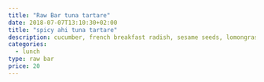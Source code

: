 ```yaml
---
title: "Raw Bar tuna tartare"
date: 2018-07-07T13:10:30+02:00
title: "spicy ahi tuna tartare"
description: cucumber, french breakfast radish, sesame seeds, lomongrass, pnzu, rice cracker
categories:
  - lunch
type: raw bar
price: 20
---
```


